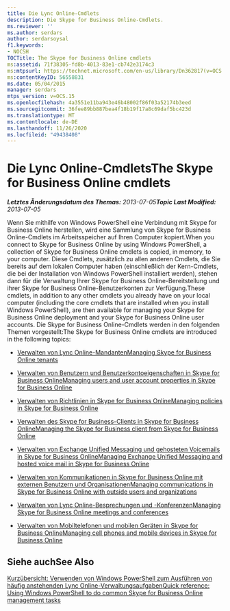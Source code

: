 ```yaml
---
title: Die Lync Online-Cmdlets
description: Die Skype for Business Online-Cmdlets.
ms.reviewer: ''
ms.author: serdars
author: serdarsoysal
f1.keywords:
- NOCSH
TOCTitle: The Skype for Business Online cmdlets
ms:assetid: 71f38305-fd8b-4013-83e1-cb742e3174c3
ms:mtpsurl: https://technet.microsoft.com/en-us/library/Dn362817(v=OCS.15)
ms:contentKeyID: 56558831
ms.date: 05/04/2015
manager: serdars
mtps_version: v=OCS.15
ms.openlocfilehash: 4a3551e11ba943e46b48002f86f03a52174b3eed
ms.sourcegitcommit: 36fee89bb887bea4f18b19f17a8c69daf5bc423d
ms.translationtype: MT
ms.contentlocale: de-DE
ms.lasthandoff: 11/26/2020
ms.locfileid: "49438408"
---
```

# <a name="the-skype-for-business-online-cmdlets"></a><span data-ttu-id="8323d-103">Die Lync Online-Cmdlets</span><span class="sxs-lookup"><span data-stu-id="8323d-103">The Skype for Business Online cmdlets</span></span>

<div data-xmlns="http://www.w3.org/1999/xhtml">

<div class="topic" data-xmlns="http://www.w3.org/1999/xhtml" data-msxsl="urn:schemas-microsoft-com:xslt" data-cs="https://msdn.microsoft.com/">

<div data-asp="https://msdn2.microsoft.com/asp">



</div>

<div id="mainSection">

<div id="mainBody"><span data-ttu-id="8323d-104">

<span> </span></span><span class="sxs-lookup"><span data-stu-id="8323d-104">

<span> </span></span></span>

<span data-ttu-id="8323d-105">_**Letztes Änderungsdatum des Themas:** 2013-07-05_</span><span class="sxs-lookup"><span data-stu-id="8323d-105">_**Topic Last Modified:** 2013-07-05_</span></span>

<span data-ttu-id="8323d-106">Wenn Sie mithilfe von Windows PowerShell eine Verbindung mit Skype for Business Online herstellen, wird eine Sammlung von Skype for Business Online-Cmdlets im Arbeitsspeicher auf Ihren Computer kopiert.</span><span class="sxs-lookup"><span data-stu-id="8323d-106">When you connect to Skype for Business Online by using Windows PowerShell, a collection of Skype for Business Online cmdlets is copied, in memory, to your computer.</span></span> <span data-ttu-id="8323d-107">Diese Cmdlets, zusätzlich zu allen anderen Cmdlets, die Sie bereits auf dem lokalen Computer haben (einschließlich der Kern-Cmdlets, die bei der Installation von Windows PowerShell installiert werden), stehen dann für die Verwaltung Ihrer Skype for Business Online-Bereitstellung und ihrer Skype for Business Online-Benutzerkonten zur Verfügung.</span><span class="sxs-lookup"><span data-stu-id="8323d-107">These cmdlets, in addition to any other cmdlets you already have on your local computer (including the core cmdlets that are installed when you install Windows PowerShell), are then available for managing your Skype for Business Online deployment and your Skype for Business Online user accounts.</span></span> <span data-ttu-id="8323d-108">Die Skype for Business Online-Cmdlets werden in den folgenden Themen vorgestellt:</span><span class="sxs-lookup"><span data-stu-id="8323d-108">The Skype for Business Online cmdlets are introduced in the following topics:</span></span>

  - [<span data-ttu-id="8323d-109">Verwalten von Lync Online-Mandanten</span><span class="sxs-lookup"><span data-stu-id="8323d-109">Managing Skype for Business Online tenants</span></span>](https://docs.microsoft.com/skypeforbusiness/set-up-your-computer-for-windows-powershell/manage-skype-for-business-online-organizations)

  - [<span data-ttu-id="8323d-110">Verwalten von Benutzern und Benutzerkontoeigenschaften in Skype for Business Online</span><span class="sxs-lookup"><span data-stu-id="8323d-110">Managing users and user account properties in Skype for Business Online</span></span>](https://docs.microsoft.com/skypeforbusiness/manage/user-accounts/user-accounts)

  - [<span data-ttu-id="8323d-111">Verwalten von Richtlinien in Skype for Business Online</span><span class="sxs-lookup"><span data-stu-id="8323d-111">Managing policies in Skype for Business Online</span></span>](https://docs.microsoft.com/office365/enterprise/powershell/manage-skype-for-business-online-policies-with-office-365-powershell)

  - [<span data-ttu-id="8323d-112">Verwalten des Skype for Business-Clients in Skype for Business Online</span><span class="sxs-lookup"><span data-stu-id="8323d-112">Managing the Skype for Business client from Skype for Business Online</span></span>](https://docs.microsoft.com/skypeforbusiness/set-up-skype-for-business-online/deploy-the-skype-for-business-client-in-office-365)

  - [<span data-ttu-id="8323d-113">Verwalten von Exchange Unified Messaging und gehosteten Voicemails in Skype for Business Online</span><span class="sxs-lookup"><span data-stu-id="8323d-113">Managing Exchange Unified Messaging and hosted voice mail in Skype for Business Online</span></span>](https://docs.microsoft.com/skypeforbusiness/set-up-your-computer-for-windows-powershell/manage-exchange-unified-messaging-and-hosted-voicemail)

  - [<span data-ttu-id="8323d-114">Verwalten von Kommunikationen in Skype for Business Online mit externen Benutzern und Organisationen</span><span class="sxs-lookup"><span data-stu-id="8323d-114">Managing communications in Skype for Business Online with outside users and organizations</span></span>](https://docs.microsoft.com/skypeforbusiness/set-up-skype-for-business-online/allow-users-to-contact-external-skype-for-business-users)

  - [<span data-ttu-id="8323d-115">Verwalten von Lync Online-Besprechungen und -Konferenzen</span><span class="sxs-lookup"><span data-stu-id="8323d-115">Managing Skype for Business Online meetings and conferences</span></span>](https://docs.microsoft.com/skypeforbusiness/manage/conferencing/conferencing-policies)

  - [<span data-ttu-id="8323d-116">Verwalten von Mobiltelefonen und mobilen Geräten in Skype for Business Online</span><span class="sxs-lookup"><span data-stu-id="8323d-116">Managing cell phones and mobile devices in Skype for Business Online</span></span>](https://docs.microsoft.com/skypeforbusiness/set-up-policies-in-your-organization/set-up-mobile-policies-for-your-organization)

<div>

## <a name="see-also"></a><span data-ttu-id="8323d-117">Siehe auch</span><span class="sxs-lookup"><span data-stu-id="8323d-117">See Also</span></span>


[<span data-ttu-id="8323d-118">Kurzübersicht: Verwenden von Windows PowerShell zum Ausführen von häufig anstehenden Lync Online-Verwaltungsaufgaben</span><span class="sxs-lookup"><span data-stu-id="8323d-118">Quick reference: Using Windows PowerShell to do common Skype for Business Online management tasks</span></span>](https://docs.microsoft.com/office365/enterprise/powershell/manage-skype-for-business-online-with-office-365-powershell)  
  

<span data-ttu-id="8323d-119"></div>

</div>

<span> </span>

</div>

</div>

</span><span class="sxs-lookup"><span data-stu-id="8323d-119"></div>

</div>

<span> </span>

</div>

</div>

</span></span></div>

